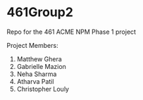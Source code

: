 # 461Group2
Repo for the 461 ACME NPM Phase 1 project

Project Members:
1. Matthew Ghera
2. Gabrielle Mazion 
3. Neha Sharma
4. Atharva Patil
5. Christopher Louly


